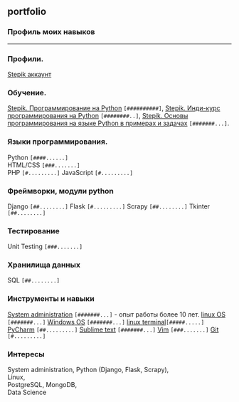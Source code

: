 ## portfolio
### Профиль моих навыков
-----------------------
### Профили.
[Stepik аккаунт](https://stepik.org/users/242248235)

### Обучение.
[Stepik. Программирование на Python](https://stepik.org/course/67) `[##########]`,
[Stepik. Инди-курс программирования на Python](https://stepik.org/course/63085) `[########..]`,
[Stepik. Основы программирования на языке Python в примерах и задачах](https://stepik.org/course/58638) `[#######...]`.


### Языки программирования.
Python     `[####......]`    
HTML/CSS   `[###.......]`  
PHP        `[#.........]`
JavaScript `[#.........]`


### Фреймворки, модули python
Django  `[##........]`
Flask   `[#.........]`
Scrapy  `[##........]`
Tkinter `[##........]`

### Тестирование
Unit Testing `[###.......]`  

### Хранилища данных
SQL `[##........]`  


### Инструменты и навыки
[System administration](https://en.wikipedia.org/wiki/System_administrator) `[#######...]` - опыт работы более 10 лет.
[linux OS](https://www.linux.org) `[#######...]`
[Windows OS](www.microsoft.com/) `[#######...]`
[linux terminal](https://ubuntu.com/tutorials/command-line-for-beginners)`[#####.....]`
[PyCharm](https://www.jetbrains.com/pycharm) `[##.........]`
[Sublime text](https://www.sublimetext.com) `[#######...]`
[Vim](https://www.vim.org) `[###.......]`
[Git](https://git-scm.com) `[#.........]`   


### Интересы
System administration,
Python (Django, Flask, Scrapy),  
Linux,  
PostgreSQL, MongoDB,  
Data Science
